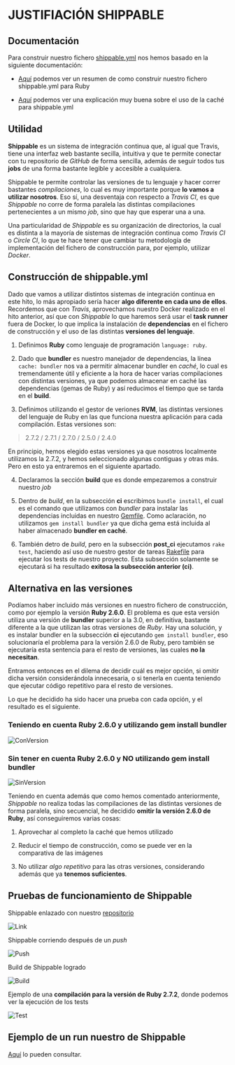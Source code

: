 # JUSTIFIACIÓN SHIPPABLE


## Documentación


Para construir nuestro fichero [shippable.yml](https://github.com/biilal1999/GameStore/blob/master/shippable.yml) nos hemos basado en la siguiente documentación:

+ [Aquí](http://docs.shippable.com/ci/ruby-continuous-integration/) podemos ver un resumen de como construir nuestro fichero shippable.yml para Ruby

+ [Aquí](http://docs.shippable.com/ci/caching/) podemos ver una explicación muy buena sobre el uso de la caché para shippable.yml



## Utilidad

**Shippable** es un sistema de integración continua que, al igual que Travis, tiene una interfaz web bastante secilla, intuitiva y que te permite conectar con tu repositorio de *GitHub* de forma sencilla, además de seguir todos tus **jobs** de una forma bastante legible y accesible a cualquiera. 

Shippable te permite controlar las versiones de tu lenguaje y hacer correr bastantes *compilaciones*, lo cual es muy importante porque **lo vamos a utilizar nosotros**. Eso sí, una desventaja con respecto a *Travis CI*, es que *Shippable* no corre de forma paralela las distintas compilaciones pertenecientes a un mismo *job*, sino que hay que esperar una a una.

Una particularidad de *Shippable* es su organización de directorios, la cual es distinta a la mayoría de sistemas de integración continua como *Travis CI* o *Circle CI*, lo que te hace tener que cambiar tu metodología de implementación del fichero de construcción para, por ejemplo, utilizar *Docker*.



## Construcción de shippable.yml


Dado que vamos a utilizar distintos sistemas de integración continua en este hito, lo más apropiado sería hacer **algo diferente en cada uno de ellos**. Recordemos que con *Travis*, aprovechamos nuestro Docker realizado en el hito anterior, así que con *Shippable* lo que haremos será usar el **task runner** fuera de Docker, lo que implica la instalación de **dependencias** en el fichero de construcción y el uso de las distintas **versiones del lenguaje**.


1. Definimos **Ruby** como lenguaje de programación `language: ruby`.

2. Dado que **bundler** es nuestro manejador de dependencias, la línea `cache: bundler` nos va a permitir almacenar bundler en *caché*, lo cual es tremendamente útil y eficiente a la hora de hacer varias compilaciones con distintas versiones, ya que podemos almacenar en caché las dependencias (gemas de Ruby) y así reducimos el tiempo que se tarda en el **build**.

3. Definimos utilizando el gestor de veriones **RVM**, las distintas versiones del lenguaje de Ruby en las que funciona nuestra aplicación para cada compilación. Estas versiones son:

> 2.7.2 / 2.7.1 / 2.7.0 / 2.5.0 / 2.4.0

   En principio, hemos elegido estas versiones ya que nosotros localmente utilizamos la 2.7.2, y hemos seleccionado algunas contiguas y otras más. Pero en esto ya entraremos en el siguiente apartado.

4. Declaramos la sección **build** que es donde empezaremos a construir nuestro *job*

5. Dentro de *build*, en la subsección **ci** escribimos `bundle install`, el cual es el comando que utilizamos con *bundler* para instalar las dependencias incluidas en nuestro [Gemfile](https://github.com/biilal1999/GameStore/blob/master/Gemfile). Como aclaración, no utilizamos `gem install bundler` ya que dicha gema está incluida al haber almacenado **bundler en caché**.

6. También detro de *build*, pero en la subsección **post_ci** ejecutamos `rake test`, haciendo así uso de nuestro gestor de tareas [Rakefile](https://github.com/biilal1999/GameStore/blob/master/Rakefile) para ejecutar los tests de nuestro proyecto. Esta subsección solamente se ejecutará si ha resultado **exitosa la subsección anterior (ci)**.



## Alternativa en las versiones


Podíamos haber incluido más versiones en nuestro fichero de construcción, como por ejemplo la versión **Ruby 2.6.0**. El problema es que esta versión utiliza una versión de **bundler** superior a la 3.0, en definitiva, bastante diferente a la que utilizan las otras versiones de *Ruby*. Hay una solución, y es instalar bundler en la subsección **ci** ejecutando `gem install bundler`, eso solucionaría el problema para la versión 2.6.0 de Ruby, pero también se ejecutaría esta sentencia para el resto de versiones, las cuales **no la necesitan**.

Entramos entonces en el dilema de decidir cuál es mejor opción, si omitir dicha versión considerándola innecesaria, o si tenerla en cuenta teniendo que ejecutar código repetitivo para el resto de versiones. 

Lo que he decidido ha sido hacer una prueba con cada opción, y el resultado es el siguiente.


### Teniendo en cuenta Ruby 2.6.0 y utilizando gem install bundler


![ConVersion](https://github.com/biilal1999/GameStore/blob/master/docs/img/ShippableConVersion.png)



### Sin tener en cuenta Ruby 2.6.0 y NO utilizando gem install bundler


![SinVersion](https://github.com/biilal1999/GameStore/blob/master/docs/img/ShippableSinVersion.png)



Teniendo en cuenta además que como hemos comentado anteriormente, *Shippable* no realiza todas las compilaciones de las distintas versiones de forma paralela, sino secuencial, he decidido **omitir la versión 2.6.0 de Ruby**, así conseguiremos varias cosas:


1. Aprovechar al completo la caché que hemos utilizado

2. Reducir el tiempo de construcción, como se puede ver en la comparativa de las imágenes

3. No utilizar *algo repetitivo* para las otras versiones, considerando además que ya **tenemos suficientes**.



## Pruebas de funcionamiento de Shippable


Shippable enlazado con nuestro [repositorio](https://github.com/biilal1999/GameStore)


![Link](https://github.com/biilal1999/GameStore/blob/master/docs/img/ShippableLink.png)



Shippable corriendo después de un *push*


![Push](https://github.com/biilal1999/GameStore/blob/master/docs/img/ShippableCorriendo.png)



Build de Shippable logrado


![Build](https://github.com/biilal1999/GameStore/blob/master/docs/img/ShippableSuccess.png)



Ejemplo de una **compilación para la versión de Ruby 2.7.2**, donde podemos ver la ejecución de los tests


![Test](https://github.com/biilal1999/GameStore/blob/master/docs/img/ShippableTest.png)



## Ejemplo de un run nuestro de Shippable


[Aquí](https://app.shippable.com/github/biilal1999/GameStore/runs/51/summary/console) lo pueden consultar.
